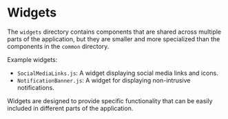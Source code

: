 # Widgets

The `widgets` directory contains components that are shared across multiple parts of the application, but they are smaller and more specialized than the components in the `common` directory.

Example widgets:

- `SocialMediaLinks.js`: A widget displaying social media links and icons.
- `NotificationBanner.js`: A widget for displaying non-intrusive notifications.

Widgets are designed to provide specific functionality that can be easily included in different parts of the application.
